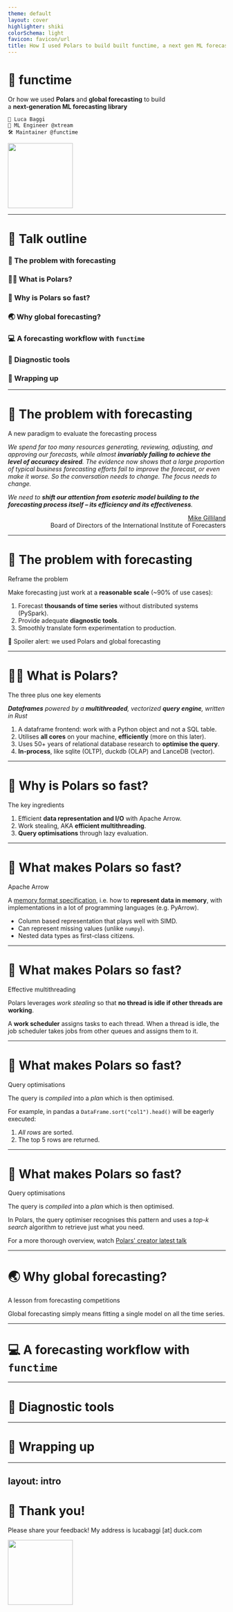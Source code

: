 ```yaml
---
theme: default
layout: cover
highlighter: shiki
colorSchema: light
favicon: favicon/url
title: How I used Polars to build built functime, a next gen ML forecasting library
---
```


# 🔮 functime
Or how we used **Polars** and **global forecasting** to build\
a **next-generation ML forecasting library**

<div class="absolute bottom-10">

    👤 Luca Baggi
    💼 ML Engineer @xtream
    🛠️ Maintainer @functime

</div>

<div class="absolute right-5 top-5">
<img height="150" width="150"  src="/qr-github.svg">
</div>


---

# 📍 Talk outline

<v-clicks>

### 🔮 The problem with forecasting

### 🐻‍❄️ What is Polars?

### 🚀 Why is Polars so fast?

### 🌏 Why global forecasting?

### 💻 A forecasting workflow with `functime`

### 🔎 Diagnostic tools

### 🙌 Wrapping up

</v-clicks>


---

# 🔮 The problem with forecasting
A new paradigm to evaluate the forecasting process

<v-clicks>

*We spend far too many resources generating, reviewing, adjusting, and approving our forecasts, while almost **invariably failing to achieve the level of accuracy desired**. The evidence now shows that a large proportion of typical business forecasting efforts fail to improve the forecast, or even make it worse. So the conversation needs to change. The focus needs to change.*

*We need to **shift our attention from esoteric model building to the forecasting process itself – its efficiency and its effectiveness**.*

<p align=right>
<a href="https://blogs.sas.com/content/forecasting/2016/10/25/changing-the-paradigm-for-business-forecasting-part-10/">Mike Gilliland</a>
<br>
Board of Directors of the International Institute of Forecasters
</p>

</v-clicks>


---

# 🔮 The problem with forecasting
Reframe the problem

Make forecasting just work at a **reasonable scale** (~90% of use cases):

1. Forecast **thousands of time series** without distributed systems (PySpark).
2. Provide adequate **diagnostic tools**.
2. Smoothly translate form experimentation to production.

<v-click>

🫢 Spoiler alert: we used Polars and global forecasting

</v-click>

<!--
* fit on your local laptop
-->

---

# 🐻‍❄️ What is Polars?
The three plus one key elements

***Dataframes** powered by a **multithreaded**, vectorized **query engine**, written in Rust*

<v-clicks>

1. A dataframe frontend: work with a Python object and not a SQL table.
2. Utilises **all cores** on your machine, **efficiently** (more on this later).
3. Uses 50+ years of relational database research to **optimise the query**.
4. **In-process**, like sqlite (OLTP), duckdb (OLAP) and LanceDB (vector).

</v-clicks>


---

# 🚀 Why is Polars so fast?
The key ingredients

<v-clicks>

1. Efficient **data representation and I/O** with Apache Arrow.
2. Work stealing, AKA **efficient multithreading**.
3. **Query optimisations** through lazy evaluation.

</v-clicks>


---

# 🚀 What makes Polars so fast?
Apache Arrow

A [memory format specification](https://arrow.apache.org/docs/format/Columnar.html), i.e. how to **represent data in memory**, with implementations in a lot of programming languages (e.g. PyArrow).

<v-clicks>

* Column based representation that plays well with SIMD.
* Can represent missing values (unlike `numpy`).
* Nested data types as first-class citizens.

</v-clicks>


---

# 🚀 What makes Polars so fast?
Effective multithreading

<v-clicks>

Polars leverages _work stealing_ so that **no thread is idle if other threads are working**.

A **work scheduler** assigns tasks to each thread. When a thread is idle, the job scheduler takes jobs from other queues and assigns them to it.

</v-clicks>


---

# 🚀 What makes Polars so fast?
Query optimisations

<v-clicks>

The query is *compiled* into a *plan* which is then optimised.

For example, in pandas a `DataFrame.sort("col1").head()` will be eagerly executed:

1. _All rows_ are sorted.
2. The top 5 rows are returned.

</v-clicks>


---

# 🚀 What makes Polars so fast?
Query optimisations


The query is *compiled* into a *plan* which is then optimised.


In Polars, the query optimiser recognises this pattern and uses a *top-k search* algorithm to retrieve just what you need.

<v-click>

For a more thorough overview, watch [Polars' creator latest talk](https://www.youtube.com/watch?v=tqcudsykOGc&t=1916s)

</v-click>

---

# 🌏 Why global forecasting?
A lesson from forecasting competitions

Global forecasting simply means fitting a single model on all the time series.


---

# 💻 A forecasting workflow with `functime`

---

# 🔎 Diagnostic tools



---

# 🙌 Wrapping up


---
layout: intro
---

# 🙏 Thank you!

Please share your feedback! My address is lucabaggi [at] duck.com

<div class="absolute right-5 top-5">
<img height="150" width="150"  src="/qr-linkedin.svg">
</div>
